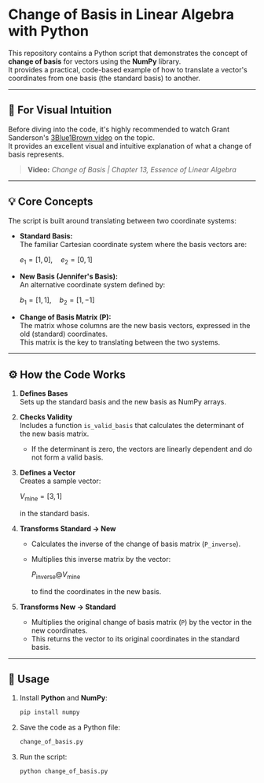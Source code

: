# Change of Basis in Linear Algebra with Python

This repository contains a Python script that demonstrates the concept of **change of basis** for vectors using the **NumPy** library.  
It provides a practical, code-based example of how to translate a vector's coordinates from one basis (the standard basis) to another.

---

## 🎥 For Visual Intuition

Before diving into the code, it's highly recommended to watch Grant Sanderson's [3Blue1Brown video](https://youtu.be/P2LTAUO1TdA) on the topic.  
It provides an excellent visual and intuitive explanation of what a change of basis represents.

> **Video:** *Change of Basis | Chapter 13, Essence of Linear Algebra*

---

## 💡 Core Concepts

The script is built around translating between two coordinate systems:

- **Standard Basis:**  
  The familiar Cartesian coordinate system where the basis vectors are:  

  $e_1 = [1, 0], \quad e_2 = [0, 1]$


- **New Basis (Jennifer's Basis):**  
  An alternative coordinate system defined by:  

  $b_1 = [1, 1], \quad b_2 = [1, -1]$


- **Change of Basis Matrix (P):**  
  The matrix whose columns are the new basis vectors, expressed in the old (standard) coordinates.  
  This matrix is the key to translating between the two systems.

---

## ⚙️ How the Code Works

1. **Defines Bases**  
   Sets up the standard basis and the new basis as NumPy arrays.

2. **Checks Validity**  
   Includes a function `is_valid_basis` that calculates the determinant of the new basis matrix.  
   - If the determinant is zero, the vectors are linearly dependent and do not form a valid basis.

3. **Defines a Vector**  
   Creates a sample vector:  
   
   $V_{\text{mine}} = [3, 1]$
   
   in the standard basis.

4. **Transforms Standard -> New**  
   - Calculates the inverse of the change of basis matrix (`P_inverse`).
   - Multiplies this inverse matrix by the vector:
     
     $P_{\text{inverse}} @ V_{\text{mine}}$
     
     to find the coordinates in the new basis.

5. **Transforms New -> Standard**  
   - Multiplies the original change of basis matrix (`P`) by the vector in the new coordinates.
   - This returns the vector to its original coordinates in the standard basis.

---

## 🚀 Usage

1. Install **Python** and **NumPy**:
   ```bash
   pip install numpy
   ```


2. Save the code as a Python file:
   ```python
   change_of_basis.py
   ```

3. Run the script:
    ```python
    python change_of_basis.py
    ```


